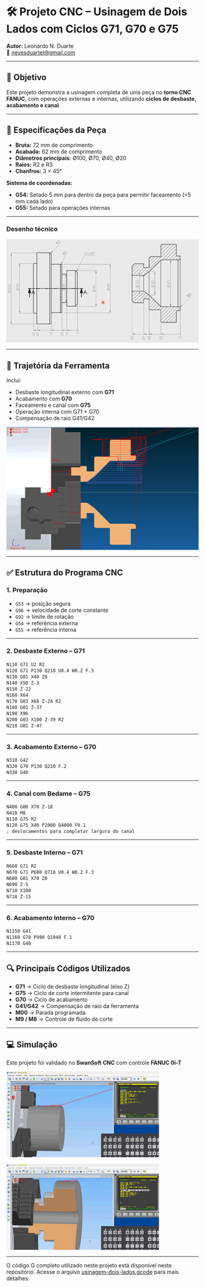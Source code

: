 # 🛠️ Projeto CNC – Usinagem de Dois Lados com Ciclos G71, G70 e G75

**Autor:** Leonardo N. Duarte  
📧 nevesduartel@gmail.com 

---

## 🎯 Objetivo

Este projeto demonstra a usinagem completa de uma peça no **torno CNC FANUC**, com operações externas e internas, utilizando **ciclos de desbaste, acabamento e canal**.

---

## 📐 **Especificações da Peça**

* **Bruta:** 72 mm de comprimento
* **Acabada:** 62 mm de comprimento
* **Diâmetros principais:** Ø100, Ø70, Ø40, Ø20
* **Raios:** R2 e R3
* **Chanfros:** 3 × 45°

**Sistema de coordenadas:**

* **G54:** Setado 5 mm para dentro da peça para permitir faceamento (+5 mm cada lado)
* **G55:** Setado para operações internas

---

### **Desenho técnico**

![Desenho da peça](usinagem-dois-lados-desenho.png)

---

## 🧭 **Trajetória da Ferramenta**

Inclui:

* Desbaste longitudinal externo com **G71**
* Acabamento com **G70**
* Faceamento e canal com **G75**
* Operação interna com G71 + G70
* Compensação de raio G41/G42

![Traçado da ferramenta](usinagem-dois-lados-tracado.png)

---

## ✅ **Estrutura do Programa CNC**

### **1. Preparação**

* `G53` → posição segura
* `G96` → velocidade de corte constante
* `G92` → limite de rotação
* `G54` → referência externa
* `G55` → referência interna

---

### **2. Desbaste Externo – G71**

```gcode
N110 G71 U2 R2
N120 G71 P130 Q210 U0.4 W0.2 F.3
N130 G01 X48 Z0
N140 X50 Z-3
N150 Z-22
N160 X64
N170 G03 X68 Z-24 R2
N180 G01 Z-37
N190 X96
N200 G03 X100 Z-39 R2
N210 G01 Z-47
```

---

### **3. Acabamento Externo – G70**

```gcode
N310 G42
N320 G70 P130 Q210 F.2
N330 G40
```

---

### **4. Canal com Bedame – G75**

```gcode
N400 G00 X70 Z-18
N410 M8
N110 G75 R2
N120 G75 X40 P2000 Q4000 F0.1
; deslocamentos para completar largura do canal
```

---

### **5. Desbaste Interno – G71**

```gcode
N660 G71 R2
N670 G71 P680 Q718 U0.4 W0.2 F.3
N680 G01 X70 Z0
N690 Z-5
N710 X100
N718 Z-15
```

---

### **6. Acabamento Interno – G70**

```gcode
N1150 G41
N1160 G70 P990 Q1048 F.1
N1170 G40
```

---

## 🔍 **Principais Códigos Utilizados**

* **G71** → Ciclo de desbaste longitudinal (eixo Z)
* **G75** → Ciclo de corte intermitente para canal
* **G70** → Ciclo de acabamento
* **G41/G42** → Compensação de raio da ferramenta
* **M00** → Parada programada
* **M9 / M8** → Controle de fluido de corte
---

## 💻 **Simulação**

Este projeto foi validado no **SwanSoft CNC** com controle **FANUC 0i-T**

![Demonstração parte 1](usinagem-dois-lados-01.gif)

![Demonstração parte 2](usinagem-dois-lados-02.gif)

---

O código G completo utilizado neste projeto está disponível neste repositório. Acesse o arquivo [usinagem-dois-lados.gcode](usinagem-dois-lados.gcode) para mais detalhes.


